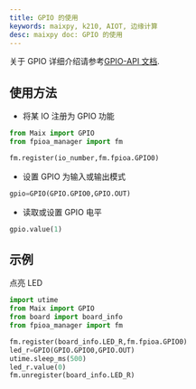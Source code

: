 ```yaml
---
title: GPIO 的使用
keywords: maixpy, k210, AIOT, 边缘计算
desc: maixpy doc: GPIO 的使用
---
```



关于 GPIO 详细介绍请参考[GPIO-API 文档](../../api_reference//Maix/gpio.md).

## 使用方法

* 将某 IO 注册为 GPIO 功能

```python
from Maix import GPIO
from fpioa_manager import fm

fm.register(io_number,fm.fpioa.GPIO0)
```

* 设置 GPIO 为输入或输出模式

```python
gpio=GPIO(GPIO.GPIO0,GPIO.OUT)
```

* 读取或设置 GPIO 电平

```python
gpio.value(1)
```

## 示例

点亮 LED

```python
import utime
from Maix import GPIO
from board import board_info
from fpioa_manager import fm

fm.register(board_info.LED_R,fm.fpioa.GPIO0)
led_r=GPIO(GPIO.GPIO0,GPIO.OUT)
utime.sleep_ms(500)
led_r.value(0)
fm.unregister(board_info.LED_R)
```